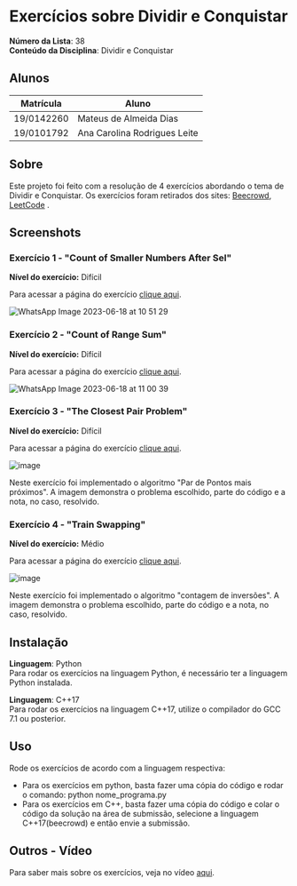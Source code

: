 # Exercícios sobre Dividir e Conquistar

**Número da Lista**: 38<br>
**Conteúdo da Disciplina**: Dividir e Conquistar<br>

## Alunos
|Matrícula | Aluno |
| -- | -- |
| 19/0142260  |  Mateus de Almeida Dias |
| 19/0101792  |  Ana Carolina Rodrigues Leite |

## Sobre 
Este projeto foi feito com a resolução de 4 exercícios abordando o tema de Dividir e Conquistar. Os exercícios foram retirados dos sites: [Beecrowd](https://www.beecrowd.com.br/judge/pt/login), [LeetCode](https://leetcode.com/) . 

## Screenshots

### Exercício 1 - "Count of Smaller Numbers After Sel"

**Nível do exercício:** Difícil

Para acessar a página do exercício [clique aqui](https://leetcode.com/problems/count-of-smaller-numbers-after-self/).

![WhatsApp Image 2023-06-18 at 10 51 29](https://github.com/projeto-de-algoritmos/DC_Exercicios_Dupla38/assets/49570180/c7d99f18-cc5a-4150-b2df-273486ae64b8)

### Exercício 2 - "Count of Range Sum"

**Nível do exercício:** Difícil

Para acessar a página do exercício [clique aqui](https://leetcode.com/problems/count-of-range-sum/).

![WhatsApp Image 2023-06-18 at 11 00 39](https://github.com/projeto-de-algoritmos/DC_Exercicios_Dupla38/assets/49570180/2bf42984-19af-4c92-84fc-c883c6b61c62)

### Exercício 3 - "The Closest Pair Problem"

**Nível do exercício:** Difícil

Para acessar a página do exercício [clique aqui](https://www.beecrowd.com.br/judge/en/problems/view/1295).

![image](https://github.com/projeto-de-algoritmos/DC_Exercicios_Dupla38/assets/80906504/cd0f95e5-0f5e-495e-b8a5-e7c1c8598bc5)

Neste exercício foi implementado o algoritmo "Par de Pontos mais próximos". A imagem demonstra o problema escolhido, parte do código e a nota, no caso, resolvido.

### Exercício 4 - "Train Swapping"

**Nível do exercício:** Médio

Para acessar a página do exercício [clique aqui](https://www.beecrowd.com.br/judge/en/problems/view/1162?origem=1).

![image](https://github.com/projeto-de-algoritmos/DC_Exercicios_Dupla38/assets/80906504/6af3488a-bdf3-4e12-9ca1-c64ddc69d5e1)

Neste exercício foi implementado o algoritmo "contagem de inversões". A imagem demonstra o problema escolhido, parte do código e a nota, no caso, resolvido.

## Instalação 
**Linguagem**: Python<br>
Para rodar os exercícios na linguagem Python, é necessário ter a linguagem Python instalada.

**Linguagem**: C++17<br>
Para rodar os exercícios na linguagem C++17, utilize o compilador do GCC 7.1 ou posterior.

## Uso 
Rode os exercícios de acordo com a linguagem respectiva:
  - Para os exercícios em python, basta fazer uma cópia do código e rodar o comando:
      python nome_programa.py
  - Para os exercícios em C++, basta fazer uma cópia do código e colar o código da solução na área de submissão, selecione a linguagem C++17(beecrowd) e então envie a submissão.

## Outros - Vídeo
Para saber mais sobre os exercícios, veja no vídeo [aqui](https://youtu.be/GLknWWihUvA).
